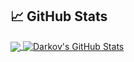 ## &#x1f4c8; GitHub Stats

<a href="https://github.com/D4rkov/D4rkov">
  <img align="center" src="https://github-readme-stats.vercel.app/api/top-langs/?username=D4rkov&&show_icon=true&title_color=ffffff&text_color=c9cacc&icon_color=2bbc8a&bg_color=1d1f21&langs_count=3" />
</a>
<a href="https://github.com/D4rkov/D4rkov">
  <img align="center" src="https://github-readme-stats.vercel.app/api?username=D4rkov&show_icons=true&line_height=27&count_private=true&title_color=ffffff&text_color=c9cacc&icon_color=2bbc8a&bg_color=1d1f21" alt="Darkov's GitHub Stats" />
</a>
